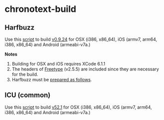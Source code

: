 chronotext-build
================

Harfbuzz
--------

Use this [script](hb/build.sh) to build [v0.9.24](https://github.com/behdad/harfbuzz) for OSX (i386, x86_64), iOS (armv7, arm64, i386, x86_64) and Android (armeabi-v7a.)

**Notes**

1. Building for OSX and iOS requires XCode 6.1.1
2. The headers of [Freetype](http://www.freetype.org) (v2.5.5) are included since they are necessary for the build.
3. Harfbuzz must be [prepared as follows](https://github.com/arielm/chronotext-build/wiki/How-to-prepare-Harfbuzz).

ICU (common)
------------

Use this [script](icu-common/build.sh) to build [v52.1](http://source.icu-project.org/repos/icu/icu/tags/release-52-1) for OSX (i386, x86_64), iOS (armv7, arm64, i386, x86_64) and Android (armeabi-v7a.) 
